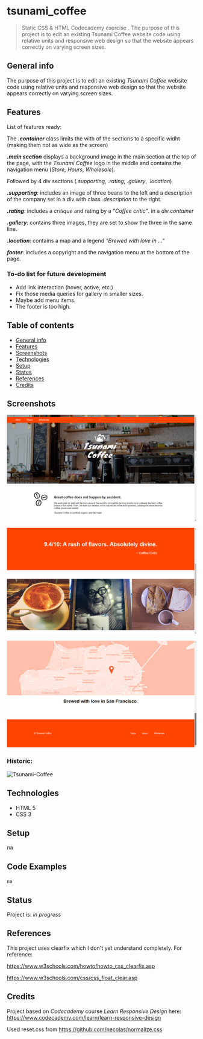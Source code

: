 # tsunami_coffee

> Static CSS & HTML Codecademy exercise . The purpose of this project is to edit an existing Tsunami Coffee website code using relative units and responsive web design so that the website appears correctly on varying screen sizes.


## General info
The purpose of this project is to edit an existing _Tsunami Coffee_ website code using relative units and responsive web design so that the website appears correctly on varying screen sizes. 


## Features
List of features ready:

The **_.container_** class limits the with of the sections to a specific widht (making them not as wide as the screen)

**_.main section_** displays a background image in the main section at the top of the page, with the _Tsunami Coffee_ logo in the middle and contains the navigation menu (_Store, Hours, Wholesale_).

Followed by 4 div sections (_.supporting_, _.rating_, _.gallery_, _.location_)

**_.supporting_**: includes an image of three beans to the left and a description of the company set in a div with class _.description_ to the right.

**_.rating_**: includes a _critique_ and rating by a _"Coffee critic"_. in a _div.container_

**_.gallery_**: contains three images, they are set to show the three in the same line. 

**_.location_**: contains a map and a legend _"Brewed with love in ..."_ 

**_footer_**: Includes a copyright and the navigation menu at the bottom of the page. 



### To-do list for future development
* Add link interaction (hover, active, etc.)
* Fix those media queries for gallery in smaller sizes.
* Maybe add menu items. 
* The footer is too high. 


## Table of contents
* [General info](#general-info)
* [Features](#features)
* [Screenshots](#screenshots)
* [Technologies](#technologies)
* [Setup](#setup)
* [Status](#status)
* [References](#references)
* [Credits](#credits)

## Screenshots
![Example screenshot](./img/screenshot.png)

![Example screenshot](./img/screenshot_2.png)

![Example screenshot](./img/screenshot_3.png)



### Historic: 
<img src='https://i.postimg.cc/njDbhBPK/Tsunami-Coffee.png' border='0' alt='Tsunami-Coffee'/>


## Technologies
* HTML 5
* CSS 3

## Setup
na

## Code Examples
`na`

## Status
Project is: _in progress_

## References
This project uses clearfix which I don't yet understand completely. For reference:

https://www.w3schools.com/howto/howto_css_clearfix.asp

https://www.w3schools.com/css/css_float_clear.asp

## Credits

Project based on _Codecademy_ course _Learn Responsive Design_ here: https://www.codecademy.com/learn/learn-responsive-design

Used reset.css from https://github.com/necolas/normalize.css 
